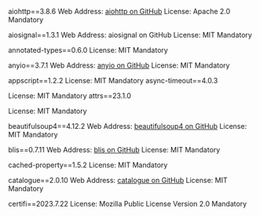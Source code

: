 aiohttp==3.8.6
Web Address: [aiohttp on GitHub](https://github.com/aio-libs/aiohttp)
License: Apache 2.0
Mandatory


aiosignal==1.3.1
Web Address: aiosignal on GitHub
License: MIT
Mandatory


annotated-types==0.6.0
License: MIT
Mandatory


anyio==3.7.1
Web Address: [anyio on GitHub](https://github.com/agronholm/anyio)
License: MIT
Mandatory


appscript==1.2.2
License: MIT
Mandatory
async-timeout==4.0.3

License: MIT
Mandatory
attrs==23.1.0

License: MIT
Mandatory


beautifulsoup4==4.12.2
Web Address: [beautifulsoup4 on GitHub](https://www.crummy.com/software/BeautifulSoup/bs4/doc/https:/)
License: MIT
Mandatory


blis==0.7.11
Web Address: [blis on GitHub](https://github.com/explosion/cython-blis)
License: MIT
Mandatory


cached-property==1.5.2
License: MIT
Mandatory


catalogue==2.0.10
Web Address: [catalogue on GitHub](https://github.com/explosion/catalogue)
License: MIT
Mandatory


certifi==2023.7.22
License: Mozilla Public License Version 2.0
Mandatory
